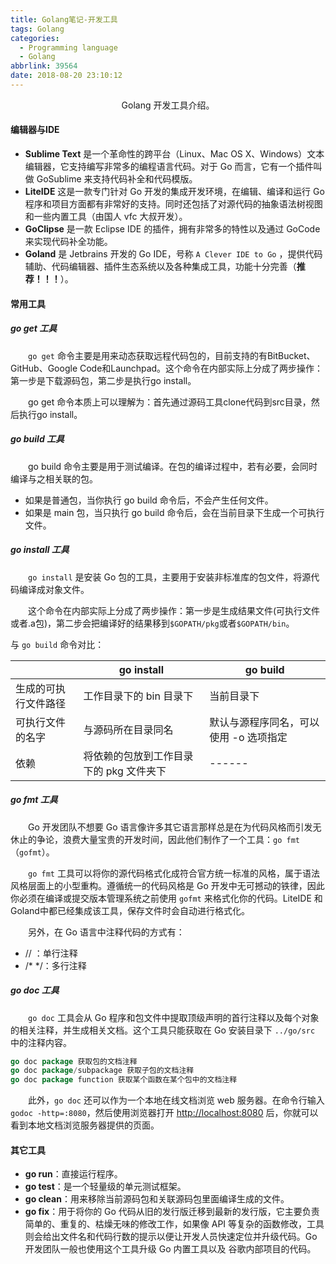 ```yaml
---
title: Golang笔记-开发工具
tags: Golang
categories:
  - Programming language
  - Golang
abbrlink: 39564
date: 2018-08-20 23:10:12
---
```


<center>Golang 开发工具介绍。</center>

<!--more-->

#### 编辑器与IDE

- **Sublime Text** 是一个革命性的跨平台（Linux、Mac OS X、Windows）文本编辑器，它支持编写非常多的编程语言代码。对于 Go 而言，它有一个插件叫做 GoSublime 来支持代码补全和代码模版。
- **LiteIDE** 这是一款专门针对 Go 开发的集成开发环境，在编辑、编译和运行 Go 程序和项目方面都有非常好的支持。同时还包括了对源代码的抽象语法树视图和一些内置工具（由国人 vfc 大叔开发）。
- **GoClipse** 是一款 Eclipse IDE 的插件，拥有非常多的特性以及通过 GoCode 来实现代码补全功能。
- **Goland** 是 Jetbrains 开发的 Go IDE，号称 `A Clever IDE to Go` ，提供代码辅助、代码编辑器、插件生态系统以及各种集成工具，功能十分完善（**推荐！！！**）。

#### 常用工具

##### go get 工具

　　`go get` 命令主要是用来动态获取远程代码包的，目前支持的有BitBucket、GitHub、Google Code和Launchpad。这个命令在内部实际上分成了两步操作：第一步是下载源码包，第二步是执行go install。

　　go get 命令本质上可以理解为：首先通过源码工具clone代码到src目录，然后执行go install。

##### go build 工具

　　go build 命令主要是用于测试编译。在包的编译过程中，若有必要，会同时编译与之相关联的包。

- 如果是普通包，当你执行 go build 命令后，不会产生任何文件。
- 如果是 main 包，当只执行 go build 命令后，会在当前目录下生成一个可执行文件。

##### go install 工具

　　`go install` 是安装 Go 包的工具，主要用于安装非标准库的包文件，将源代码编译成对象文件。

　　这个命令在内部实际上分成了两步操作：第一步是生成结果文件(可执行文件或者.a包)，第二步会把编译好的结果移到`$GOPATH/pkg`或者`$GOPATH/bin`。

与 `go build` 命令对比：

|                      | go install                              | go build                               |
| -------------------- | --------------------------------------- | -------------------------------------- |
| 生成的可执行文件路径 | 工作目录下的 bin 目录下                 | 当前目录下                             |
| 可执行文件的名字     | 与源码所在目录同名                      | 默认与源程序同名，可以使用 -o 选项指定 |
| 依赖                 | 将依赖的包放到工作目录下的 pkg 文件夹下 | ------                                 |

##### go fmt 工具

　　Go 开发团队不想要 Go 语言像许多其它语言那样总是在为代码风格而引发无休止的争论，浪费大量宝贵的开发时间，因此他们制作了一个工具：`go fmt`（`gofmt`）。

　　`go fmt` 工具可以将你的源代码格式化成符合官方统一标准的风格，属于语法风格层面上的小型重构。遵循统一的代码风格是 Go 开发中无可撼动的铁律，因此你必须在编译或提交版本管理系统之前使用 `gofmt` 来格式化你的代码。LiteIDE 和 Goland中都已经集成该工具，保存文件时会自动进行格式化。

　　另外，在 Go 语言中注释代码的方式有：

- // ：单行注释
- /* */：多行注释



##### go doc 工具

　　`go doc` 工具会从 Go 程序和包文件中提取顶级声明的首行注释以及每个对象的相关注释，并生成相关文档。这个工具只能获取在 Go 安装目录下 `../go/src` 中的注释内容。

```go
go doc package 获取包的文档注释
go doc package/subpackage 获取子包的文档注释
go doc package function 获取某个函数在某个包中的文档注释
```

　　此外，`go doc`  还可以作为一个本地在线文档浏览 web 服务器。在命令行输入 `godoc -http=:8080`，然后使用浏览器打开 [http://localhost:8080](http://localhost:8080/) 后，你就可以看到本地文档浏览服务器提供的页面。



#### 其它工具

- **go run**：直接运行程序。
- **go test**：是一个轻量级的单元测试框架。
- **go clean**：用来移除当前源码包和关联源码包里面编译生成的文件。
- **go fix**：用于将你的 Go 代码从旧的发行版迁移到最新的发行版，它主要负责简单的、重复的、枯燥无味的修改工作，如果像 API 等复杂的函数修改，工具则会给出文件名和代码行数的提示以便让开发人员快速定位并升级代码。Go 开发团队一般也使用这个工具升级 Go 内置工具以及 谷歌内部项目的代码。

